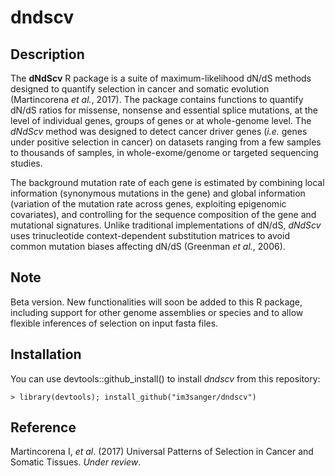 dndscv
=====

Description
---
The **dNdScv** R package is a suite of maximum-likelihood dN/dS methods designed to 
	quantify selection in cancer and somatic evolution (Martincorena *et al.*, 2017). The 
	package contains functions to quantify dN/dS ratios for missense, nonsense and 
	essential splice mutations, at the level of individual genes, groups of genes or at 
	whole-genome level. The *dNdScv* method was designed to detect cancer driver genes 
	(*i.e.* genes under positive selection in cancer) on datasets ranging from a few 
	samples to thousands of samples, in whole-exome/genome or targeted sequencing studies. 
	
The background mutation rate of each gene is estimated by combining local information 
	(synonymous mutations in the gene) and global information (variation of the mutation 
	rate across genes, exploiting epigenomic covariates), and controlling for the sequence 
	composition of the gene and mutational signatures. Unlike traditional implementations 
	of dN/dS, *dNdScv* uses trinucleotide context-dependent substitution matrices to 
	avoid common mutation biases affecting dN/dS (Greenman *et al.*, 2006).

Note
----
Beta version. New functionalities will soon be added to this R package, including 
support for other genome assemblies or species and to allow flexible inferences of 
selection on input fasta files.

Installation
--------

You can use devtools::github_install() to install *dndscv* from this repository:

	> library(devtools); install_github("im3sanger/dndscv")
	
Reference
----
Martincorena I, *et al*. (2017) Universal Patterns of Selection in Cancer and Somatic Tissues. *Under review*.

